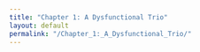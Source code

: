 ```yaml
---
title: "Chapter 1: A Dysfunctional Trio"
layout: default
permalink: "/Chapter_1:_A_Dysfunctional_Trio/"
---
```

